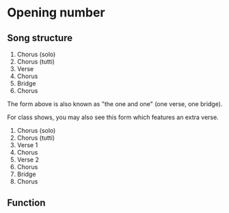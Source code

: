# Opening number

## Song structure

1. Chorus \(solo\)
2. Chorus \(tutti\) 
3. Verse
4. Chorus
5. Bridge
6. Chorus

The form above is also known as "the one and one" \(one verse, one bridge\).

For class shows, you may also see this form which features an extra verse.

1. Chorus \(solo\)
2. Chorus \(tutti\) 
3. Verse 1
4. Chorus
5. Verse 2
6. Chorus
7. Bridge
8. Chorus

## Function

